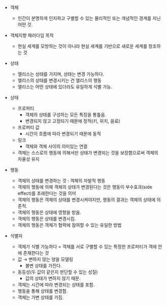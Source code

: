 - 객체
    - 인간이 분명하게 인지하고 구별할 수 있는 물리적인 또는 개념적인 경계를 지닌 어떤 것.

- 객체지향 패러다임 목적
    - 현실 세계를 모방하는 것이 아니라 현실 세계를 기반으로 새로운 세계를 창조하는 것

- 상태
    - 앨리스는 상태를 가지며, 상태는 변경 가능하다.
    - 앨리스의 상태를 변경시키는 건 앨리스의 행동
    - 앨리스는 어떤 상태에 있더라도 유일하게 식별 가능.

- 상태
    - 프로퍼티
        - 객체의 상태를 구성하는 모든 특징을 통틀음.
        - 변경되지 않고 고정되기 때문에 정적(키, 위치, 음료)
    - 프로퍼티 값
        - 시간이 흐름에 따라 변경되기 때문에 동적
    - 링크
        - 객체와 객체 사이의 의미있는 연결  
    - 객체는 스스로의 행동에 의해서만 상태가 변경되는 것을 보장함으로써 객체의 자율성 유지
    
- 행동
    - 객체의 상태를 변경하는 것 : 객체의 자발적 행동
    - 객체의 행동에 의해 객체의 상태가 변경된다는 것은 행동이 부수효과(side effect)를 초래한다는 것을 의미
    - 객체의 행동은 객체의 상태를 변경시켜야지만, 행동의 결과는 객체의 상태에 의존적.
    - 객체의 행동은 상태에 영향을 받음.
    - 객체의 행동은 상태를 변경시킴.
    - 객체의 행동은 객체가 협력에 참여할 수 있는 유일한 방법
    
- 식별자
    - 객체가 식별 가능하다 = 객체를 서로 구별할 수 있는 특정한 프로퍼티가 객에 안에 존재한다는 것
    - 값 → 변하지 않는 양을 모델링
        - 불변 상태를 가진다.
    - 동등성(두 값이 같은지 판단할 수 있는 성질)
        - 값의 상태가 변하지 않기 때문.
    - 객체는 시간에 따라 변경되는 상태를 포함.
    - 행동을 통해 상태를 변경함.
    - 객체는 가변 상태를 가짐.